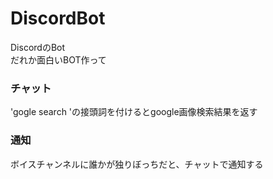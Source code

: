 # DiscordBot
DiscordのBot  
だれか面白いBOT作って
### チャット
'gogle search 'の接頭詞を付けるとgoogle画像検索結果を返す
### 通知
ボイスチャンネルに誰かが独りぼっちだと、チャットで通知する
